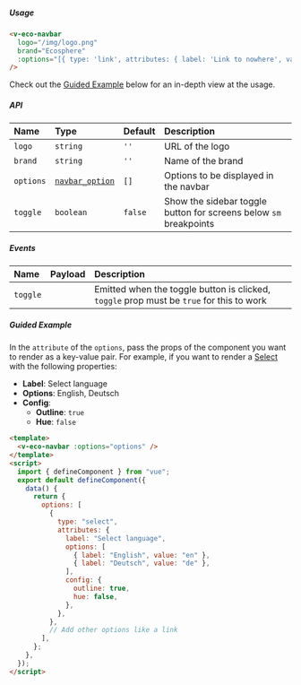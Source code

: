 ##### Usage

```html
<v-eco-navbar
  logo="/img/logo.png"
  brand="Ecosphere"
  :options="[{ type: 'link', attributes: { label: 'Link to nowhere', value: '/link' } }, { type: 'theme' }]"
/>
```

Check out the [Guided Example](#guided-example) below for an in-depth view at the usage.

##### API

| Name      | Type                            | Default | Description                                                       |
| :-------- | :------------------------------ | :------ | :---------------------------------------------------------------- |
| `logo`    | `string`                        | `''`    | URL of the logo                                                   |
| `brand`   | `string`                        | `''`    | Name of the brand                                                 |
| `options` | [`navbar_option`](/guide/types) | `[]`    | Options to be displayed in the navbar                             |
| `toggle`  | `boolean`                       | `false` | Show the sidebar toggle button for screens below `sm` breakpoints |

##### Events

| Name     | Payload | Description                                                                              |
| :------- | :------ | :--------------------------------------------------------------------------------------- |
| `toggle` |         | Emitted when the toggle button is clicked, `toggle` prop must be `true` for this to work |

##### Guided Example

In the `attribute` of the `options`, pass the props of the component you want to render as a key-value pair. For example, if you want to render a [Select](/components/action/select) with the following properties:

- **Label**: Select language
- **Options**: English, Deutsch
- **Config**:
  - **Outline**: `true`
  - **Hue**: `false`

```html
<template>
  <v-eco-navbar :options="options" />
</template>
<script>
  import { defineComponent } from "vue";
  export default defineComponent({
    data() {
      return {
        options: [
          {
            type: "select",
            attributes: {
              label: "Select language",
              options: [
                { label: "English", value: "en" },
                { label: "Deutsch", value: "de" },
              ],
              config: {
                outline: true,
                hue: false,
              },
            },
          },
          // Add other options like a link
        ],
      };
    },
  });
</script>
```

